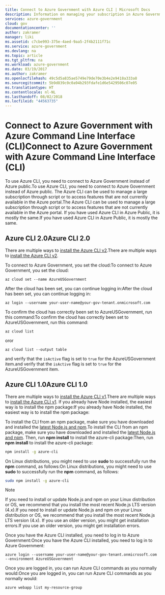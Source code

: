 ```yaml
---
title: Connect to Azure Government with Azure CLI | Microsoft Docs
description: Information on managing your subscription in Azure Government by connecting with the Azure CLI
services: azure-government
cloud: gov
documentationcenter: ''
author: zakramer
manager: liki
ms.assetid: c7cbe993-375e-4aed-9aa5-2f4b2111f71c
ms.service: azure-government
ms.devlang: na
ms.topic: article
ms.tgt_pltfrm: na
ms.workload: azure-government
ms.date: 03/19/2017
ms.author: zakramer
ms.openlocfilehash: 49c5d5a835ae5749e79de70e3b4e2e9418a333a8
ms.sourcegitcommit: 5b9d839c0c0a94b293fdafe1d6e5429506c07e05
ms.translationtype: HT
ms.contentlocale: nl-NL
ms.lasthandoff: 08/02/2018
ms.locfileid: "44563735"
---
```

# <a name="connect-to-azure-government-with-azure-command-line-interface-cli"></a><span data-ttu-id="16cc7-103">Connect to Azure Government with Azure Command Line Interface (CLI)</span><span class="sxs-lookup"><span data-stu-id="16cc7-103">Connect to Azure Government with Azure Command Line Interface (CLI)</span></span>
<span data-ttu-id="16cc7-104">To use Azure CLI, you need to connect to Azure Government instead of Azure public.</span><span class="sxs-lookup"><span data-stu-id="16cc7-104">To use Azure CLI, you need to connect to Azure Government instead of Azure public.</span></span> <span data-ttu-id="16cc7-105">The Azure CLI can be used to manage a large subscription through script or to access features that are not currently available in the Azure portal.</span><span class="sxs-lookup"><span data-stu-id="16cc7-105">The Azure CLI can be used to manage a large subscription through script or to access features that are not currently available in the Azure portal.</span></span> <span data-ttu-id="16cc7-106">If you have used Azure CLI in Azure Public, it is mostly the same.</span><span class="sxs-lookup"><span data-stu-id="16cc7-106">If you have used Azure CLI in Azure Public, it is mostly the same.</span></span>  

## <a name="azure-cli-20"></a><span data-ttu-id="16cc7-107">Azure CLI 2.0</span><span class="sxs-lookup"><span data-stu-id="16cc7-107">Azure CLI 2.0</span></span>
<span data-ttu-id="16cc7-108">There are multiple ways to [install the Azure CLI v2](https://docs.microsoft.com/cli/azure/install-az-cli2).</span><span class="sxs-lookup"><span data-stu-id="16cc7-108">There are multiple ways to [install the Azure CLI v2](https://docs.microsoft.com/cli/azure/install-az-cli2).</span></span>  

<span data-ttu-id="16cc7-109">To connect to Azure Government, you set the cloud:</span><span class="sxs-lookup"><span data-stu-id="16cc7-109">To connect to Azure Government, you set the cloud:</span></span>

```
az cloud set --name AzureUSGovernment
```

<span data-ttu-id="16cc7-110">After the cloud has been set, you can continue logging in:</span><span class="sxs-lookup"><span data-stu-id="16cc7-110">After the cloud has been set, you can continue logging in:</span></span>

```
az login --username your-user-name@your-gov-tenant.onmicrosoft.com
```

<span data-ttu-id="16cc7-111">To confirm the cloud has correctly been set to AzureUSGovernment, run this command:</span><span class="sxs-lookup"><span data-stu-id="16cc7-111">To confirm the cloud has correctly been set to AzureUSGovernment, run this command:</span></span>

```
az cloud list
```

<span data-ttu-id="16cc7-112">or</span><span class="sxs-lookup"><span data-stu-id="16cc7-112">or</span></span>

```
az cloud list --output table
```

<span data-ttu-id="16cc7-113">and verify that the `isActive` flag is set to `true` for the AzureUSGovernment item.</span><span class="sxs-lookup"><span data-stu-id="16cc7-113">and verify that the `isActive` flag is set to `true` for the AzureUSGovernment item.</span></span>

## <a name="azure-cli-10"></a><span data-ttu-id="16cc7-114">Azure CLI 1.0</span><span class="sxs-lookup"><span data-stu-id="16cc7-114">Azure CLI 1.0</span></span>
<span data-ttu-id="16cc7-115">There are multiple ways to [install the Azure CLI v1](https://docs.microsoft.com/azure/xplat-cli-install).</span><span class="sxs-lookup"><span data-stu-id="16cc7-115">There are multiple ways to [install the Azure CLI v1](https://docs.microsoft.com/azure/xplat-cli-install).</span></span> <span data-ttu-id="16cc7-116">If you already have Node installed, the easiest way is to install the npm package:</span><span class="sxs-lookup"><span data-stu-id="16cc7-116">If you already have Node installed, the easiest way is to install the npm package:</span></span>

<span data-ttu-id="16cc7-117">To install the CLI from an npm package, make sure you have downloaded and installed the [latest Node.js and npm](https://nodejs.org/en/download/package-manager/).</span><span class="sxs-lookup"><span data-stu-id="16cc7-117">To install the CLI from an npm package, make sure you have downloaded and installed the [latest Node.js and npm](https://nodejs.org/en/download/package-manager/).</span></span> <span data-ttu-id="16cc7-118">Then, run **npm install** to install the azure-cli package:</span><span class="sxs-lookup"><span data-stu-id="16cc7-118">Then, run **npm install** to install the azure-cli package:</span></span>

```bash
npm install -g azure-cli
```

<span data-ttu-id="16cc7-119">On Linux distributions, you might need to use **sudo** to successfully run the **npm** command, as follows:</span><span class="sxs-lookup"><span data-stu-id="16cc7-119">On Linux distributions, you might need to use **sudo** to successfully run the **npm** command, as follows:</span></span>

```bash
sudo npm install -g azure-cli
```

> [!NOTE]
> <span data-ttu-id="16cc7-120">If you need to install or update Node.js and npm on your Linux distribution or OS, we recommend that you install the most recent Node.js LTS version (4.x).</span><span class="sxs-lookup"><span data-stu-id="16cc7-120">If you need to install or update Node.js and npm on your Linux distribution or OS, we recommend that you install the most recent Node.js LTS version (4.x).</span></span> <span data-ttu-id="16cc7-121">If you use an older version, you might get installation errors.</span><span class="sxs-lookup"><span data-stu-id="16cc7-121">If you use an older version, you might get installation errors.</span></span>


<span data-ttu-id="16cc7-122">Once you have the Azure CLI installed, you need to log in to Azure Government:</span><span class="sxs-lookup"><span data-stu-id="16cc7-122">Once you have the Azure CLI installed, you need to log in to Azure Government:</span></span>

```
azure login --username your-user-name@your-gov-tenant.onmicrosoft.com  --environment AzureUSGovernment
```

<span data-ttu-id="16cc7-123">Once you are logged in, you can run Azure CLI commands as you normally would:</span><span class="sxs-lookup"><span data-stu-id="16cc7-123">Once you are logged in, you can run Azure CLI commands as you normally would:</span></span>

```
azure webapp list my-resource-group
```
